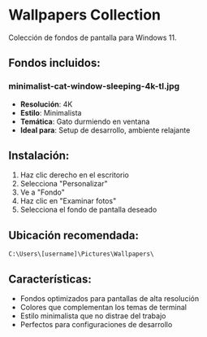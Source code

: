 # Wallpapers Collection

Colección de fondos de pantalla para Windows 11.

## Fondos incluidos:

### minimalist-cat-window-sleeping-4k-tl.jpg
- **Resolución**: 4K
- **Estilo**: Minimalista
- **Temática**: Gato durmiendo en ventana
- **Ideal para**: Setup de desarrollo, ambiente relajante

## Instalación:

1. Haz clic derecho en el escritorio
2. Selecciona "Personalizar"
3. Ve a "Fondo"
4. Haz clic en "Examinar fotos"
5. Selecciona el fondo de pantalla deseado

## Ubicación recomendada:
```
C:\Users\[username]\Pictures\Wallpapers\
```

## Características:
- Fondos optimizados para pantallas de alta resolución
- Colores que complementan los temas de terminal
- Estilo minimalista que no distrae del trabajo
- Perfectos para configuraciones de desarrollo

